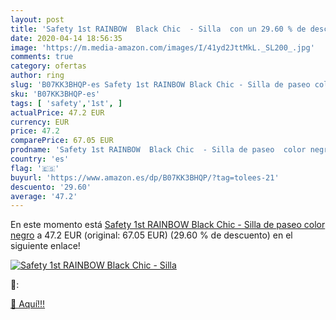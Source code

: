 ```yaml
---
layout: post
title: 'Safety 1st RAINBOW  Black Chic  - Silla  con un 29.60 % de descuento'
date: 2020-04-14 18:56:35
image: 'https://m.media-amazon.com/images/I/41yd2JttMkL._SL200_.jpg'
comments: true
category: ofertas
author: ring
slug: 'B07KK3BHQP-es Safety 1st RAINBOW Black Chic - Silla de paseo color negro'
sku: 'B07KK3BHQP-es'
tags: [ 'safety','1st', ]
actualPrice: 47.2 EUR
currency: EUR
price: 47.2
comparePrice: 67.05 EUR
prodname: 'Safety 1st RAINBOW  Black Chic  - Silla de paseo  color negro'
country: 'es'
flag: '🇪🇸'
buyurl: 'https://www.amazon.es/dp/B07KK3BHQP/?tag=tolees-21'
descuento: '29.60'
average: '47.2'
---
```


En este momento está [Safety 1st RAINBOW  Black Chic  - Silla de paseo  color negro](https://www.amazon.es/dp/B07KK3BHQP/?tag=tolees-21) a 47.2 EUR (original: 67.05 EUR) (29.60 %  de descuento) en el siguiente enlace!

[![Safety 1st RAINBOW  Black Chic  - Silla ](https://m.media-amazon.com/images/I/41yd2JttMkL._SL200_.jpg)](https://www.amazon.es/dp/B07KK3BHQP/?tag=tolees-21)

🔎:


[🛒 Aquí!!!](https://www.amazon.es/dp/B07KK3BHQP/?tag=tolees-21)

